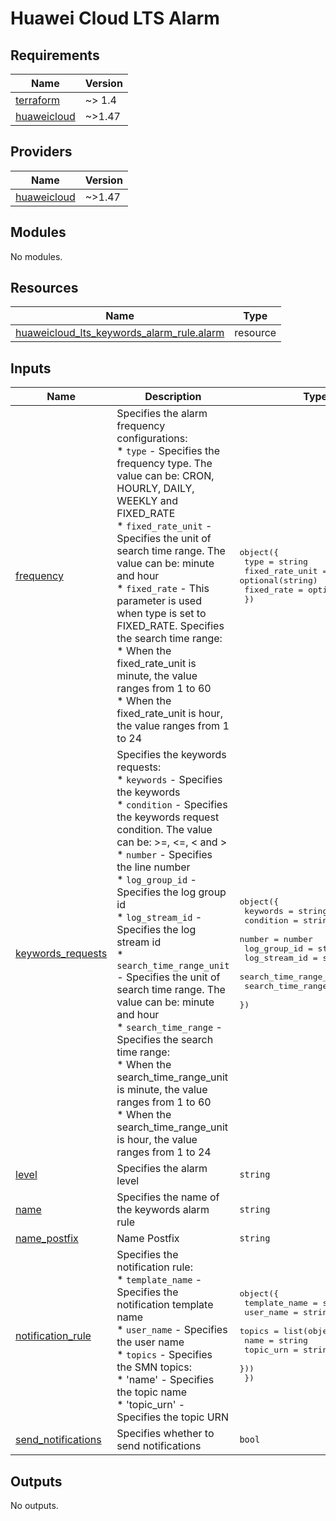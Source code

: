 # Huawei Cloud LTS Alarm
<!-- BEGIN_TF_DOCS -->
## Requirements

| Name | Version |
|------|---------|
| <a name="requirement_terraform"></a> [terraform](#requirement\_terraform) | ~> 1.4 |
| <a name="requirement_huaweicloud"></a> [huaweicloud](#requirement\_huaweicloud) | ~>1.47 |

## Providers

| Name | Version |
|------|---------|
| <a name="provider_huaweicloud"></a> [huaweicloud](#provider\_huaweicloud) | ~>1.47 |

## Modules

No modules.

## Resources

| Name | Type |
|------|------|
| [huaweicloud_lts_keywords_alarm_rule.alarm](https://registry.terraform.io/providers/huaweicloud/huaweicloud/latest/docs/resources/lts_keywords_alarm_rule) | resource |

## Inputs

| Name | Description | Type | Default | Required |
|------|-------------|------|---------|:--------:|
| <a name="input_frequency"></a> [frequency](#input\_frequency) | Specifies the alarm frequency configurations:<br>  * `type` - Specifies the frequency type. The value can be: CRON, HOURLY, DAILY, WEEKLY and FIXED\_RATE<br>  * `fixed_rate_unit` - Specifies the unit of search time range. The value can be: minute and hour<br>  * `fixed_rate` - This parameter is used when type is set to FIXED\_RATE. Specifies the search time range:<br>    * When the fixed\_rate\_unit is minute, the value ranges from 1 to 60<br>    * When the fixed\_rate\_unit is hour, the value ranges from 1 to 24 | <pre>object({<br>    type            = string<br>    fixed_rate_unit = optional(string)<br>    fixed_rate      = optional(number)<br>  })</pre> | <pre>{<br>  "fixed_rate": 5,<br>  "fixed_rate_unit": "minute",<br>  "type": "FIXED_RATE"<br>}</pre> | no |
| <a name="input_keywords_requests"></a> [keywords\_requests](#input\_keywords\_requests) | Specifies the keywords requests:<br>  * `keywords` - Specifies the keywords<br>  * `condition` - Specifies the keywords request condition. The value can be: >=, <=, < and ><br>  * `number` - Specifies the line number<br>  * `log_group_id` - Specifies the log group id<br>  * `log_stream_id` - Specifies the log stream id<br>  * `search_time_range_unit` - Specifies the unit of search time range. The value can be: minute and hour<br>  * `search_time_range` - Specifies the search time range:<br>    * When the search\_time\_range\_unit is minute, the value ranges from 1 to 60<br>    * When the search\_time\_range\_unit is hour, the value ranges from 1 to 24 | <pre>object({<br>    keywords               = string<br>    condition              = string<br>    number                 = number<br>    log_group_id           = string<br>    log_stream_id          = string<br>    search_time_range_unit = string<br>    search_time_range      = number<br>  })</pre> | n/a | yes |
| <a name="input_level"></a> [level](#input\_level) | Specifies the alarm level | `string` | `"INFO"` | no |
| <a name="input_name"></a> [name](#input\_name) | Specifies the name of the keywords alarm rule | `string` | n/a | yes |
| <a name="input_name_postfix"></a> [name\_postfix](#input\_name\_postfix) | Name Postfix | `string` | `null` | no |
| <a name="input_notification_rule"></a> [notification\_rule](#input\_notification\_rule) | Specifies the notification rule:<br>  * `template_name` - Specifies the notification template name<br>  * `user_name` - Specifies the user name<br>  * `topics` - Specifies the SMN topics:<br>    * 'name' - Specifies the topic name<br>    * 'topic\_urn' - Specifies the topic URN | <pre>object({<br>    template_name = string<br>    user_name     = string<br>    topics        = list(object({<br>      name      = string<br>      topic_urn = string<br>    }))<br>  })</pre> | n/a | yes |
| <a name="input_send_notifications"></a> [send\_notifications](#input\_send\_notifications) | Specifies whether to send notifications | `bool` | `true` | no |

## Outputs

No outputs.
<!-- END_TF_DOCS -->